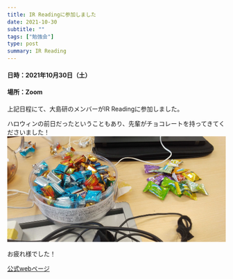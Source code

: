 ```yaml
---
title: IR Readingに参加しました
date: 2021-10-30
subtitle: ""
tags: ["勉強会"]
type: post
summary: IR Reading
---
```



#### 日時：2021年10月30日（土）
#### 場所：Zoom

上記日程にて、大島研のメンバーがIR Readingに参加しました。

ハロウィンの前日だったということもあり、先輩がチョコレートを持ってきてくださいました！
![](okashi.jpg)

お疲れ様でした！

<!-- ![](IMG_0011.JPG) -->
[公式webページ](https://sigir.jp/post/2021-10-30-irreading_2021fall/#program)<br>
  
  



<!-- 1. 論文採録バージョン -->
<!-- [第一著者]さんの論文が「[学会フルネーム]」に採録されました。 -->

<!-- [公式Webページ](学会公式ページTopのURL) -->


<!-- 書誌情報。書式はPublicationsを参考。変にコードブロックとかで囲まなくてOK -->


<!-- [年月日]に発表予定 -->



<!-- 2. 論文発表済みバージョン -->
<!-- [第一著者]さんが「[学会フルネーム]」で発表しました。 -->

<!-- [公式Webページ](学会公式ページTopのURL) -->


<!-- 書誌情報。書式はPublicationsを参考。変にコードブロックとかで囲まなくてOK -->


<!-- 3. 論文受賞バージョン -->
<!-- [第一著者]さんの論文が「[学会フルネーム]」で「[受賞名]」を受賞しました -->

<!-- [公式Webページ](学会公式ページTopのURL) -->


<!-- 書誌情報。書式はPublicationsを参考。変にコードブロックとかで囲まなくてOK -->

<!-- 同学会複数名の場合は並べて良い感じにして -->